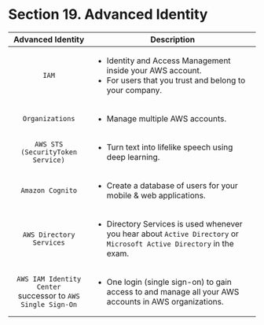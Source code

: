 # Section 19. Advanced Identity


| Advanced Identity  |    Description        |
| :-------: | ----- |
| `IAM` | <ul><li>Identity and Access Management inside your AWS account.</li><li>For users that you trust and belong to your company.</li></ul> |
| `Organizations` | <ul><li>Manage multiple AWS accounts.</li></ul> |
| `AWS STS (SecurityToken Service)` | <ul><li>Turn text into lifelike speech using deep learning.</li></ul> |
| `Amazon Cognito` | <ul><li>Create a database of users for your mobile & web applications.</li></ul> |
| `AWS Directory Services` | <ul><li>Directory Services is used whenever you hear about `Active Directory` or `Microsoft Active Directory` in the exam.</li></ul> |
| `AWS IAM Identity Center`<br> successor to `AWS Single Sign-On` | <ul><li>One login (single sign-on) to gain access to and manage all your AWS accounts in AWS organizations.</li></ul> |

